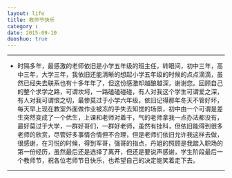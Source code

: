```yaml
---
layout: life
title: 教师节快乐
category : 
date: 2015-09-10
duoshuo: true
---
```


------------

* 时隔多年，最感激的老师依旧是小学五年级的班主任，转眼间，初中三年，高中三年，大学三年，我依旧还能清晰的想起小学五年级的时候的点点滴滴，虽然已经失去联系也有十多年年了，但这份感激却越酿越深，谢谢您。回顾自己的整个求学之路，可谓坎坷，一路磕磕碰碰，有人对我这个学生可谓爱之深，有人对我可谓恨之切，最惨莫过于小学六年级，依旧记得那年冬天不管好坏，每天早上现在教室外面做作业被冻的手失去知觉的场景，初中由一个可谓是差生突然变成了一个优生，上课和老师对着干，气的老师拿我一点办法都没有，最好莫过于大学，一群好哥们，一群好老师，虽然有挂科，但依旧能得到很多老师的欣赏，尽管好多事情合情但不合理，但是老师们依旧允许我这样去做，很感谢，在习悦的时候，得到军哥，强哥的指点，丹姐的照顾是我踏入职场的第一份经历，虽然最后还是选择了离开，但还是要说声感谢，学生阶段最后一个教师节，祝各位老师节日快乐，也希望自己的决定能笑着走下去。



--------------
